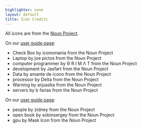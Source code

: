 ```yaml
---
highlighter: none
layout: default
title: Icon Credits
---
```


All icons are from the [Noun Project](https://thenounproject.com/).

On our [user guide page](/guides.shtml):

-   Check Box by iconomania from the Noun Project
-   Laptop by joe pictos from the Noun Project
-   computer programmer by Θ R I M Λ T from the Noun Project
-   development by Jasfart from the Noun Project
-   Data by amante de icono from the Noun Project
-   processor by Delta from the Noun Project
-   Warning by arjuazka from the Noun Project
-   servers by b farias from the Noun Project

On our [user guide page](/gpu-lab.shtml):

-   people by zidney from the Noun Project
-   open book by sobinsergey from the Noun Project
-   gpu by Mask Icon from the Noun Project
